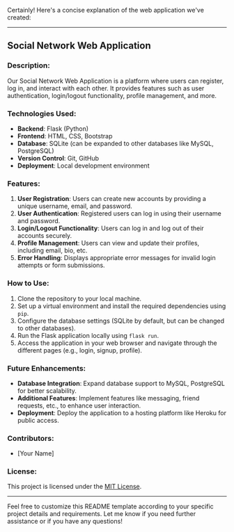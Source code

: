 Certainly! Here's a concise explanation of the web application we've created:

---

## Social Network Web Application

### Description:
Our Social Network Web Application is a platform where users can register, log in, and interact with each other. It provides features such as user authentication, login/logout functionality, profile management, and more.

### Technologies Used:
- **Backend**: Flask (Python)
- **Frontend**: HTML, CSS, Bootstrap
- **Database**: SQLite (can be expanded to other databases like MySQL, PostgreSQL)
- **Version Control**: Git, GitHub
- **Deployment**: Local development environment

### Features:
1. **User Registration**: Users can create new accounts by providing a unique username, email, and password.
2. **User Authentication**: Registered users can log in using their username and password.
3. **Login/Logout Functionality**: Users can log in and log out of their accounts securely.
4. **Profile Management**: Users can view and update their profiles, including email, bio, etc.
5. **Error Handling**: Displays appropriate error messages for invalid login attempts or form submissions.

### How to Use:
1. Clone the repository to your local machine.
2. Set up a virtual environment and install the required dependencies using `pip`.
3. Configure the database settings (SQLite by default, but can be changed to other databases).
4. Run the Flask application locally using `flask run`.
5. Access the application in your web browser and navigate through the different pages (e.g., login, signup, profile).

### Future Enhancements:
- **Database Integration**: Expand database support to MySQL, PostgreSQL for better scalability.
- **Additional Features**: Implement features like messaging, friend requests, etc., to enhance user interaction.
- **Deployment**: Deploy the application to a hosting platform like Heroku for public access.

### Contributors:
- [Your Name]

### License:
This project is licensed under the [MIT License](link/to/license).

---

Feel free to customize this README template according to your specific project details and requirements. Let me know if you need further assistance or if you have any questions!
